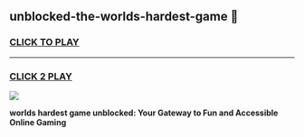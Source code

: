 
## unblocked-the-worlds-hardest-game 👋
<h3>
<a href="https://premium.freeplayer.one?title=unblocked-the-worlds-hardest-game&ref=14F">CLICK TO PLAY</a></h3>
<hr>

<h3>
<a href="https://premium.freeplayer.one?title=unblocked-the-worlds-hardest-game&ref=14F">CLICK 2 PLAY</a>
  
</h3>

<a href="https://premium.freeplayer.one?title=unblocked-the-worlds-hardest-game&ref=12F/"><img src="https://clearcache.store/games.png"></a>


**worlds hardest game unblocked: Your Gateway to Fun and Accessible Online Gaming**

